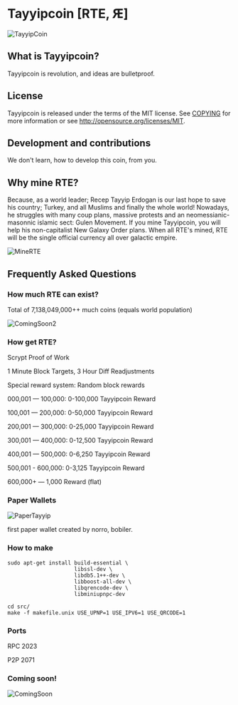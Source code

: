 # Tayyipcoin [RTE, Ԙ]

![TayyipCoin](http://i.imgur.com/kslOB5d.png)

## What is Tayyipcoin? 
Tayyipcoin is revolution, and ideas are bulletproof.

## License 
Tayyipcoin is released under the terms of the MIT license. See [COPYING](COPYING)
for more information or see http://opensource.org/licenses/MIT.

## Development and contributions 
We don't learn, how to develop this coin, from you.

## Why mine RTE?
Because, as a world leader; Recep Tayyip Erdogan is our last hope to save his country; Turkey, and all Muslims and finally the whole world! Nowadays, he struggles with many coup plans, massive protests and an neomessianic-masonnic islamic sect: Gulen Movement. If you mine Tayyipcoin, you will help his non-capitalist New Galaxy Order plans. When all RTE's mined, RTE will be the single official currency all over galactic empire. 

![MineRTE](http://i.imgur.com/SsauoI7.jpg)


## Frequently Asked Questions

### How much RTE can exist?
Total of 7,138,049,000++ much coins (equals world population)

![ComingSoon2](http://www.akpgercegi.com/wp-content/recep_tayyip_erdogan_akp2.jpg)

### How get RTE?
Scrypt Proof of Work

1 Minute Block Targets, 3 Hour Diff Readjustments

Special reward system: Random block rewards

000,001 — 100,000: 0-100,000 Tayyipcoin Reward

100,001 — 200,000: 0-50,000 Tayyipcoin Reward

200,001 — 300,000: 0-25,000 Tayyipcoin Reward

300,001 — 400,000: 0-12,500 Tayyipcoin Reward

400,001 — 500,000: 0-6,250 Tayyipcoin Reward

500,001 - 600,000: 0-3,125 Tayyipcoin Reward

600,000+ — 1,000 Reward (flat)

### Paper Wallets
![PaperTayyip](http://i.imgur.com/U1alPzN.jpg)

first paper wallet created by norro, bobiler.

### How to make

    sudo apt-get install build-essential \
                         libssl-dev \
                         libdb5.1++-dev \
                         libboost-all-dev \
                         libqrencode-dev \
                         libminiupnpc-dev

    cd src/
    make -f makefile.unix USE_UPNP=1 USE_IPV6=1 USE_QRCODE=1

### Ports
RPC 2023

P2P 2071

### Coming soon!
![ComingSoon](http://i.imgur.com/tEgdsEg.png)



